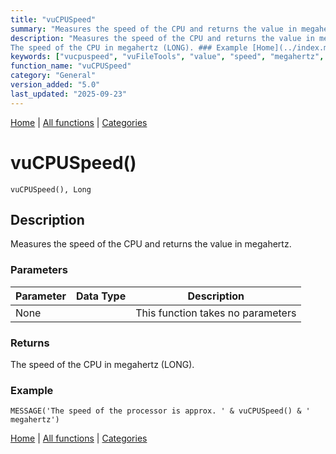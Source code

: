 ```yaml
---
title: "vuCPUSpeed"
summary: "Measures the speed of the CPU and returns the value in megahertz."
description: "Measures the speed of the CPU and returns the value in megahertz. ### Parameters ### Returns
The speed of the CPU in megahertz (LONG). ### Example [Home](../index.md) | [All functions](index.md) | [Categories](../categories/index.md)"
keywords: ["vucpuspeed", "vuFileTools", "value", "speed", "megahertz", "general", "returns", "measures", "Clarion", "Windows"]
function_name: "vuCPUSpeed"
category: "General"
version_added: "5.0"
last_updated: "2025-09-23"
---
```


[Home](../index.md) | [All functions](index.md) | [Categories](../categories/index.md)

# vuCPUSpeed()

```Prototype
vuCPUSpeed(), Long
```


## Description
Measures the speed of the CPU and returns the value in megahertz.

### Parameters

| Parameter | Data Type | Description |
|-----------|-----------|-------------|
| None      |          | This function takes no parameters |

### Returns
The speed of the CPU in megahertz (LONG).

### Example

```Clarion
MESSAGE('The speed of the processor is approx. ' & vuCPUSpeed() & ' megahertz')
```

[Home](../index.md) | [All functions](index.md) | [Categories](../categories/index.md)
